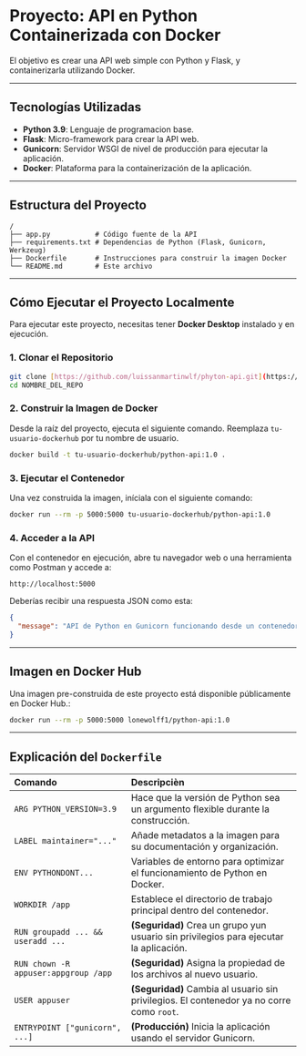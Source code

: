 # Proyecto: API en Python Containerizada con Docker

El objetivo es crear una API web simple con Python y Flask, y containerizarla utilizando Docker.

---

## Tecnologías Utilizadas

* **Python 3.9**: Lenguaje de programacion base.
* **Flask**: Micro-framework para crear la API web.
* **Gunicorn**: Servidor WSGI de nivel de producción para ejecutar la aplicación.
* **Docker**: Plataforma para la containerización de la aplicación.

---

## Estructura del Proyecto

```
/
├── app.py           # Código fuente de la API
├── requirements.txt # Dependencias de Python (Flask, Gunicorn, Werkzeug)
├── Dockerfile       # Instrucciones para construir la imagen Docker
└── README.md        # Este archivo
```

---

## Cómo Ejecutar el Proyecto Localmente

Para ejecutar este proyecto, necesitas tener **Docker Desktop** instalado y en ejecución.

### 1. Clonar el Repositorio

```bash
git clone [https://github.com/luissanmartinwlf/phyton-api.git](https://github.com/luissanmartinwlf/phyton-api.git)
cd NOMBRE_DEL_REPO
```

### 2. Construir la Imagen de Docker

Desde la raíz del proyecto, ejecuta el siguiente comando. Reemplaza `tu-usuario-dockerhub` por tu nombre de usuario.

```bash
docker build -t tu-usuario-dockerhub/python-api:1.0 .
```

### 3. Ejecutar el Contenedor

Una vez construida la imagen, iníciala con el siguiente comando:

```bash
docker run --rm -p 5000:5000 tu-usuario-dockerhub/python-api:1.0
```

### 4. Acceder a la API

Con el contenedor en ejecución, abre tu navegador web o una herramienta como Postman y accede a:

`http://localhost:5000`

Deberías recibir una respuesta JSON como esta:

```json
{
  "message": "API de Python en Gunicorn funcionando desde un contenedor seguro!"
}
```

---

## Imagen en Docker Hub

Una imagen pre-construida de este proyecto está disponible públicamente en Docker Hub.:

```bash
docker run --rm -p 5000:5000 lonewolff1/python-api:1.0
```

---

## Explicación del `Dockerfile`


| Comando | Descripcièn |
| :--- | :--- |
| `ARG PYTHON_VERSION=3.9` | Hace que la versión de Python sea un argumento flexible durante la construcción. |
| `LABEL maintainer="..."` | Añade metadatos a la imagen para su documentación y organización. |
| `ENV PYTHONDONT...` | Variables de entorno para optimizar el funcionamiento de Python en Docker. |
| `WORKDIR /app` | Establece el directorio de trabajo principal dentro del contenedor. |
| `RUN groupadd ... && useradd ...` | **(Seguridad)** Crea un grupo yun usuario sin privilegios para ejecutar la aplicación. |
| `RUN chown -R appuser:appgroup /app` | **(Seguridad)** Asigna la propiedad de los archivos al nuevo usuario. |
| `USER appuser` | **(Seguridad)** Cambia al usuario sin privilegios. El contenedor ya no corre como `root`. |
| `ENTRYPOINT ["gunicorn", ...]` | **(Producción)** Inicia la aplicación usando el servidor Gunicorn. |
